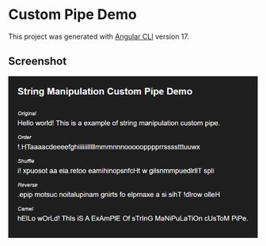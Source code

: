 # Custom Pipe Demo

This project was generated with [Angular CLI](https://github.com/angular/angular-cli) version 17.

## Screenshot

![Screenshot](/src/assets/screenshot.png)